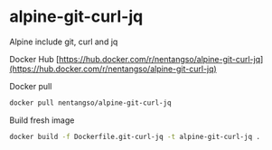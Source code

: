 # alpine-git-curl-jq
Alpine include git, curl and jq

Docker Hub [https://hub.docker.com/r/nentangso/alpine-git-curl-jq](https://hub.docker.com/r/nentangso/alpine-git-curl-jq)

Docker pull

```sh
docker pull nentangso/alpine-git-curl-jq
```

Build fresh image

```sh
docker build -f Dockerfile.git-curl-jq -t alpine-git-curl-jq .
```